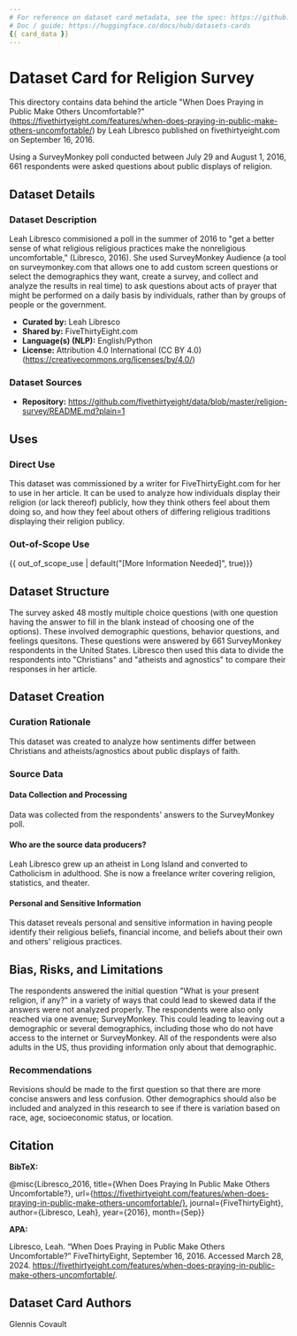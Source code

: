 ```yaml
---
# For reference on dataset card metadata, see the spec: https://github.com/huggingface/hub-docs/blob/main/datasetcard.md?plain=1
# Doc / guide: https://huggingface.co/docs/hub/datasets-cards
{{ card_data }}
---
```


# Dataset Card for Religion Survey

<!-- Provide a quick summary of the dataset. -->

This directory contains data behind the article "When Does Praying in Public Make Others Uncomfortable?" (https://fivethirtyeight.com/features/when-does-praying-in-public-make-others-uncomfortable/) by Leah Libresco published on fivethirtyeight.com on September 16, 2016. 

Using a SurveyMonkey poll conducted between July 29 and August 1, 2016, 661 respondents were asked questions about public displays of religion.

## Dataset Details

### Dataset Description

<!-- Provide a longer summary of what this dataset is. -->

Leah Libresco commisioned a poll in the summer of 2016 to "get a better sense of what religious religious practices make the nonreligious uncomfortable," (Libresco, 2016). She used SurveyMonkey Audience (a tool on surveymonkey.com that allows one to add custom screen questions or select the demographics they want, create a survey, and collect and analyze the results in real time) to ask questions about acts of prayer that might be performed on a daily basis by individuals, rather than by groups of people or the government.

- **Curated by:** Leah Libresco
- **Shared by:** FiveThirtyEight.com
- **Language(s) (NLP):** English/Python
- **License:** Attribution 4.0 International (CC BY 4.0) (https://creativecommons.org/licenses/by/4.0/)

### Dataset Sources 

<!-- Provide the basic links for the dataset. -->

- **Repository:** https://github.com/fivethirtyeight/data/blob/master/religion-survey/README.md?plain=1

## Uses

<!-- Address questions around how the dataset is intended to be used. -->

### Direct Use

This dataset was commissioned by a writer for FiveThirtyEight.com for her to use in her article. It can be used to analyze how individuals display their religion (or lack thereof) publicly, how they think others feel about them doing so, and how they feel about others of differing religious traditions displaying their religion publicy.

### Out-of-Scope Use

<!-- This section addresses misuse, malicious use, and uses that the dataset will not work well for. -->

{{ out_of_scope_use | default("[More Information Needed]", true)}}

## Dataset Structure

The survey asked 48 mostly multiple choice questions (with one question having the answer to fill in the blank instead of choosing one of the options). These involved demographic questions, behavior questions, and feelings quesitons. These questions were answered by 661 SurveyMonkey respondents in the United States. Libresco then used this data to divide the respondents into "Christians" and "atheists and agnostics" to compare their responses in her article.

## Dataset Creation

### Curation Rationale

This dataset was created to analyze how sentiments differ between Christians and atheists/agnostics about public displays of faith.

### Source Data

<!-- This section describes the source data (e.g. news text and headlines, social media posts, translated sentences, ...). -->

#### Data Collection and Processing

<!-- This section describes the data collection and processing process such as data selection criteria, filtering and normalization methods, tools and libraries used, etc. -->

Data was collected from the respondents' answers to the SurveyMonkey poll.

#### Who are the source data producers?

<!-- This section describes the people or systems who originally created the data. It should also include self-reported demographic or identity information for the source data creators if this information is available. -->

Leah Libresco grew up an atheist in Long Island and converted to Catholicism in adulthood. She is now a freelance writer covering religion, statistics, and theater.

#### Personal and Sensitive Information

<!-- State whether the dataset contains data that might be considered personal, sensitive, or private (e.g., data that reveals addresses, uniquely identifiable names or aliases, racial or ethnic origins, sexual orientations, religious beliefs, political opinions, financial or health data, etc.). If efforts were made to anonymize the data, describe the anonymization process. -->

This dataset reveals personal and sensitive information in having people identify their religious beliefs, financial income, and beliefs about their own and others' religious practices.

## Bias, Risks, and Limitations

<!-- This section is meant to convey both technical and sociotechnical limitations. -->

The respondents answered the initial question "What is your present religion, if any?" in a variety of ways that could lead to skewed data if the answers were not analyzed properly. The respondents were also only reached via one avenue; SurveyMonkey. This could leading to leaving out a demographic or several demographics, including those who do not have access to the internet or SurveyMonkey. All of the respondents were also adults in the US, thus providing information only about that demographic.

### Recommendations

<!-- This section is meant to convey recommendations with respect to the bias, risk, and technical limitations. -->

Revisions should be made to the first question so that there are more concise answers and less confusion. Other demographics should also be included and analyzed in this research to see if there is variation based on race, age, socioeconomic status, or location.

## Citation 

<!-- If there is a paper or blog post introducing the dataset, the APA and Bibtex information for that should go in this section. -->

**BibTeX:**

@misc{Libresco_2016, title={When Does Praying In Public Make Others Uncomfortable?}, url={https://fivethirtyeight.com/features/when-does-praying-in-public-make-others-uncomfortable/}, journal={FiveThirtyEight}, author={Libresco, Leah}, year={2016}, month={Sep}} 

**APA:**

Libresco, Leah. “When Does Praying in Public Make Others Uncomfortable?” FiveThirtyEight, September 16, 2016. Accessed March 28, 2024. https://fivethirtyeight.com/features/when-does-praying-in-public-make-others-uncomfortable/.

## Dataset Card Authors 

Glennis Covault
